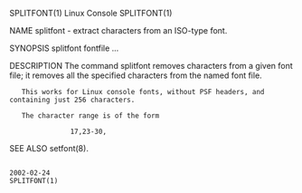 SPLITFONT(1)                                                                                  Linux Console                                                                                  SPLITFONT(1)

NAME
       splitfont - extract characters from an ISO-type font.

SYNOPSIS
       splitfont fontfile <character range>...

DESCRIPTION
       The command splitfont removes characters from a given font file; it removes all the specified characters from the named font file.

       This works for Linux console fonts, without PSF headers, and containing just 256 characters.

       The character range is of the form

                   17,23-30,

SEE ALSO
       setfont(8).

                                                                                                2002-02-24                                                                                   SPLITFONT(1)
